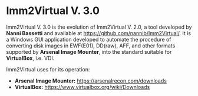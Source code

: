 # Imm2Virtual V. 3.0

Imm2Virtual V. 3.0 is the evolution of Imm2Virtual V. 2.0, a tool developed by **Nanni Bassetti** and available at https://github.com/nannib/Imm2Virtual/.
It is a Windows GUI application developed to automate the procedure of converting disk images in EWF(E01), DD(raw), AFF, and other formats supported by **Arsenal Image Mounter**, into the standard suitable for **VirtualBox**, i.e. VDI.

Imm2Virtual uses for its operation:

 - **Arsenal Image Mounter:** https://arsenalrecon.com/downloads 
 - **VirtualBox:**    https://www.virtualbox.org/wiki/Downloads

